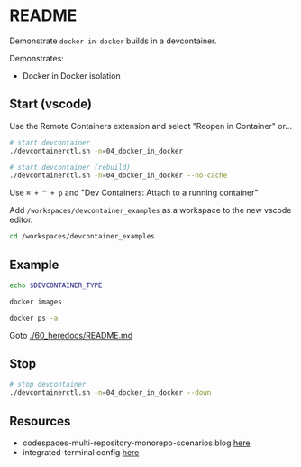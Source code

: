 # README

Demonstrate `docker in docker` builds in a devcontainer.  

Demonstrates:

* Docker in Docker isolation

## Start (vscode)

Use the Remote Containers extension and select "Reopen in Container" or...  

```sh
# start devcontainer
./devcontainerctl.sh -n=04_docker_in_docker

# start devcontainer (rebuild)
./devcontainerctl.sh -n=04_docker_in_docker --no-cache
```

Use `⌘ + ^ + p` and "Dev Containers: Attach to a running container"

Add `/workspaces/devcontainer_examples` as a workspace to the new vscode editor.  

```sh
cd /workspaces/devcontainer_examples
```

## Example

```sh
echo $DEVCONTAINER_TYPE

docker images

docker ps -a
```

Goto [./60_heredocs/README.md](./60_heredocs/README.md)  

## Stop

```sh
# stop devcontainer
./devcontainerctl.sh -n=04_docker_in_docker --down
```

## Resources

* codespaces-multi-repository-monorepo-scenarios blog [here](https://github.blog/2022-04-20-codespaces-multi-repository-monorepo-scenarios/)  
* integrated-terminal config [here](https://code.visualstudio.com/docs/editor/integrated-terminal)  
